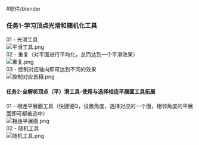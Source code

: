 #软件/blender 
### 任务1-学习顶点光滑和随机化工具

01 - 光滑工具  
![平滑工具.png](https://img.blendermagic.cn/admin/a3805a69-a230-4e27-9620-db357c0122e3.png)  
02 - 重复（对平面进行平均化，总而达到一个平滑效果）  
![重复.png](https://img.blendermagic.cn/admin/5380ec7d-7fbd-4ddd-ae26-63268961847e.png)  
03 - 控制对应轴向即可达到不同的效果  
![控制对应首相.png](https://img.blendermagic.cn/admin/8ffa5927-3fc9-4e77-86ec-1dc6a2e6657c.png)

#### 任务2-全解析顶点（平）滑工具-使用与选择相连平展面工具拓展

01 - 相连平展面工具（快捷键Q，设置角度，选择对应的一个面，相邻角度的平展面即可都被选中）  
![相连平展面.png](https://img.blendermagic.cn/admin/5870584c-534f-45f4-9b01-8e682962a386.png)  
02 - 随机工具  
![随机工具.png](https://img.blendermagic.cn/admin/34d5123e-396d-482b-95fe-818a5de31afa.png)